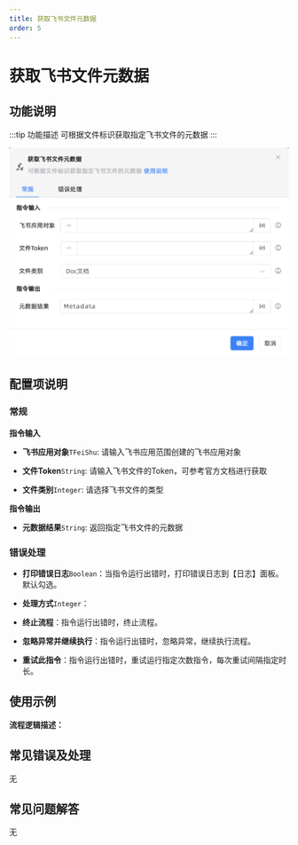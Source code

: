 ```yaml
---
title: 获取飞书文件元数据
order: 5
---
```


# 获取飞书文件元数据

## 功能说明

:::tip 功能描述
可根据文件标识获取指定飞书文件的元数据
:::

![获取飞书文件元数据](../../../../assets/获取飞书文件元数据_command.png)

## 配置项说明

### 常规

**指令输入**

- **飞书应用对象**`TFeiShu`: 请输入飞书应用范围创建的飞书应用对象

- **文件Token**`String`: 请输入飞书文件的Token，可参考官方文档进行获取

- **文件类别**`Integer`: 请选择飞书文件的类型


**指令输出**

- **元数据结果**`String`: 返回指定飞书文件的元数据

### 错误处理

- **打印错误日志**`Boolean`：当指令运行出错时，打印错误日志到【日志】面板。默认勾选。

- **处理方式**`Integer`：

 - **终止流程**：指令运行出错时，终止流程。

 - **忽略异常并继续执行**：指令运行出错时，忽略异常，继续执行流程。

 - **重试此指令**：指令运行出错时，重试运行指定次数指令，每次重试间隔指定时长。

## 使用示例

**流程逻辑描述：** 

## 常见错误及处理

无

## 常见问题解答

无

